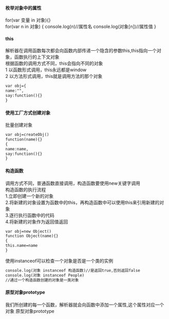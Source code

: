 #### 枚举对象中的属性<br>
for(var 变量 in 对象){}<br>
for(var n in 对象)
{
console.log(n)//属性名
console.log(对象[n])//属性值
}<br>

#### this
解析器在调用函数每次都会向函数内部传递一个隐含的参数this,this指向一个对象，函数执行的上下文对象<br>
根据函数的调用方式不同，this会指向不同的对象<br>
1 以函数形式调用，this永远都是window<br>
2 以方法形式调用，this就是调用方法的那个对象<br>

```html
var obj={
name:"",
say:function(){}
}
```
#### 使用工厂方式创建对象
批量创建对象
```html
var obj=createObj()
function(name){}
{
name:name,
say:function(){}
}
```
#### 构造函数
调用方式不同，普通函数直接调用，构造函数要使用new关键字调用<br>
构造函数的执行流程<br>
1.立即创建一个新的对象<br>
2.将新建的对象设置为函数中的this，再构造函数中可以使用this来引用新建的对象<br>
3.逐行执行函数中的代码<br>
4.将新建的对象作为返回值返回<br>
```html
var obj=new Object()
function Object(name){}
{
this.name=name
}
```
使用instanceof可以检查一个对象是否是一个类的实例<br>
```html
console.log(对象 instanceof 构造函数)//是返回true,否则返回false
console.log(对象 instanceof People)
//通过一个构造函数创建的对象是一类对象
```
#### 原型对象prototype
我们所创建的每一个函数，解析器就会向函数中添加一个属性,这个属性对应一个对象 原型对象prototype<br>
